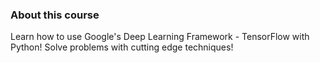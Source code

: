 ### About this course
Learn how to use Google's Deep Learning Framework - TensorFlow with Python! Solve problems with cutting edge techniques!
